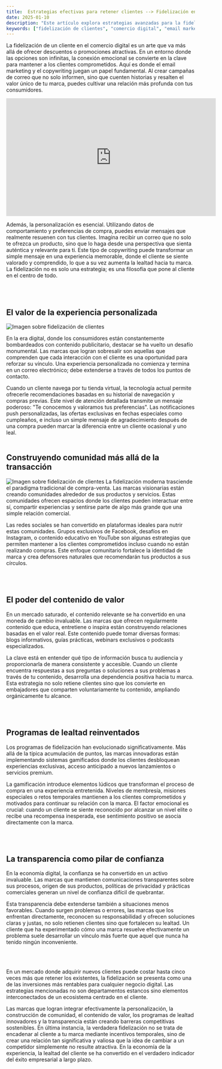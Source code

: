 ```yaml
---
title:  Estrategias efectivas para retener clientes --> Fidelización en el comercio digital
date: 2025-01-10
description: "Este artículo explora estrategias avanzadas para la fidelización de clientes en el entorno digital, más allá de las tácticas promocionales tradicionales. Aborda cómo la conexión emocional, la personalización y el copywriting efectivo construyen relaciones duraderas con los consumidores."
keywords: ["fidelización de clientes", "comercio digital", "email marketing", "experiencia personalizada", "conexión emocional", "comunidad de marca", "contenido de valor", "programas de lealtad", "transparencia empresarial", "retención de clientes"]
---
```



La fidelización de un cliente en el comercio digital es un arte que va más allá de ofrecer descuentos o promociones atractivas. En un entorno donde las opciones son infinitas, la conexión emocional se convierte en la clave para mantener a los clientes comprometidos. Aquí es donde el email marketing y el copywriting juegan un papel fundamental. Al crear campañas de correo que no solo informen, sino que cuenten historias y resalten el valor único de tu marca, puedes cultivar una relación más profunda con tus consumidores.

<iframe width="560" height="315" src="https://www.youtube.com/embed/DBOFdHMXOZ0?si=xKPotN1EWWkPS81u" title="YouTube video player" frameborder="0" allow="accelerometer; autoplay; clipboard-write; encrypted-media; gyroscope; picture-in-picture; web-share" referrerpolicy="strict-origin-when-cross-origin" allowfullscreen></iframe>





Además, la personalización es esencial. Utilizando datos de comportamiento y preferencias de compra, puedes enviar mensajes que realmente resuenen con tus clientes. Imagina recibir un correo que no solo te ofrezca un producto, sino que lo haga desde una perspectiva que sienta auténtica y relevante para ti. Este tipo de copywriting puede transformar un simple mensaje en una experiencia memorable, donde el cliente se siente valorado y comprendido, lo que a su vez aumenta la lealtad hacia tu marca. La fidelización no es solo una estrategia; es una filosofía que pone al cliente en el centro de todo.


<br>
<br>


## El valor de la experiencia personalizada
![Imagen sobre fidelización de clientes](https://images.unsplash.com/photo-1626418920498-09769b602e19?q=80&w=1974&auto=format&fit=crop&ixlib=rb-4.0.3&ixid=M3wxMjA3fDB8MHxwaG90by1wYWdlfHx8fGVufDB8fHx8fA%3D%3D)

En la era digital, donde los consumidores están constantemente bombardeados con contenido publicitario, destacar se ha vuelto un desafío monumental. Las marcas que logran sobresalir son aquellas que comprenden que cada interacción con el cliente es una oportunidad para reforzar su vínculo. Una experiencia personalizada no comienza y termina en un correo electrónico; debe extenderse a través de todos los puntos de contacto.

Cuando un cliente navega por tu tienda virtual, la tecnología actual permite ofrecerle recomendaciones basadas en su historial de navegación y compras previas. Este nivel de atención detallada transmite un mensaje poderoso: "Te conocemos y valoramos tus preferencias". Las notificaciones push personalizadas, las ofertas exclusivas en fechas especiales como cumpleaños, e incluso un simple mensaje de agradecimiento después de una compra pueden marcar la diferencia entre un cliente ocasional y uno leal.
<br>
<br>

## Construyendo comunidad más allá de la transacción
![Imagen sobre fidelización de clientes](https://images.unsplash.com/photo-1521790797524-b2497295b8a0?q=80&w=2069&auto=format&fit=crop&ixlib=rb-4.0.3&ixid=M3wxMjA3fDB8MHxwaG90by1wYWdlfHx8fGVufDB8fHx8fA%3D%3D)
La fidelización moderna trasciende el paradigma tradicional de compra-venta. Las marcas visionarias están creando comunidades alrededor de sus productos y servicios. Estas comunidades ofrecen espacios donde los clientes pueden interactuar entre sí, compartir experiencias y sentirse parte de algo más grande que una simple relación comercial.

Las redes sociales se han convertido en plataformas ideales para nutrir estas comunidades. Grupos exclusivos de Facebook, desafíos en Instagram, o contenido educativo en YouTube son algunas estrategias que permiten mantener a los clientes comprometidos incluso cuando no están realizando compras. Este enfoque comunitario fortalece la identidad de marca y crea defensores naturales que recomendarán tus productos a sus círculos.

<br>
<br>

## El poder del contenido de valor

En un mercado saturado, el contenido relevante se ha convertido en una moneda de cambio invaluable. Las marcas que ofrecen regularmente contenido que educa, entretiene o inspira están construyendo relaciones basadas en el valor real. Este contenido puede tomar diversas formas: blogs informativos, guías prácticas, webinars exclusivos o podcasts especializados.

La clave está en entender qué tipo de información busca tu audiencia y proporcionarla de manera consistente y accesible. Cuando un cliente encuentra respuestas a sus preguntas o soluciones a sus problemas a través de tu contenido, desarrolla una dependencia positiva hacia tu marca. Esta estrategia no solo retiene clientes sino que los convierte en embajadores que comparten voluntariamente tu contenido, ampliando orgánicamente tu alcance.

<br>
<br>

## Programas de lealtad reinventados

Los programas de fidelización han evolucionado significativamente. Más allá de la típica acumulación de puntos, las marcas innovadoras están implementando sistemas gamificados donde los clientes desbloquean experiencias exclusivas, acceso anticipado a nuevos lanzamientos o servicios premium.

La gamificación introduce elementos lúdicos que transforman el proceso de compra en una experiencia entretenida. Niveles de membresía, misiones especiales o retos temporales mantienen a los clientes comprometidos y motivados para continuar su relación con la marca. El factor emocional es crucial: cuando un cliente se siente reconocido por alcanzar un nivel elite o recibe una recompensa inesperada, ese sentimiento positivo se asocia directamente con la marca.

<br>
<br>


## La transparencia como pilar de confianza

En la economía digital, la confianza se ha convertido en un activo invaluable. Las marcas que mantienen comunicaciones transparentes sobre sus procesos, origen de sus productos, políticas de privacidad y prácticas comerciales generan un nivel de confianza difícil de quebrantar.

Esta transparencia debe extenderse también a situaciones menos favorables. Cuando surgen problemas o errores, las marcas que los enfrentan directamente, reconocen su responsabilidad y ofrecen soluciones claras y justas, no solo retienen clientes sino que fortalecen su lealtad. Un cliente que ha experimentado cómo una marca resuelve efectivamente un problema suele desarrollar un vínculo más fuerte que aquel que nunca ha tenido ningún inconveniente.

<br>
<br>



En un mercado donde adquirir nuevos clientes puede costar hasta cinco veces más que retener los existentes, la fidelización se presenta como una de las inversiones más rentables para cualquier negocio digital. Las estrategias mencionadas no son departamentos estancos sino elementos interconectados de un ecosistema centrado en el cliente.

Las marcas que logran integrar efectivamente la personalización, la construcción de comunidad, el contenido de valor, los programas de lealtad innovadores y la transparencia están creando barreras competitivas sostenibles. En última instancia, la verdadera fidelización no se trata de encadenar al cliente a tu marca mediante incentivos temporales, sino de crear una relación tan significativa y valiosa que la idea de cambiar a un competidor simplemente no resulte atractiva. En la economía de la experiencia, la lealtad del cliente se ha convertido en el verdadero indicador del éxito empresarial a largo plazo.



